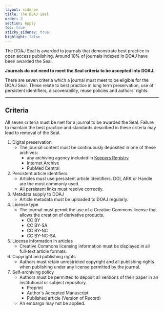 ```yaml
---
layout: sidenav
title: The DOAJ Seal
order: 2
section: Apply
toc: true
sticky_sidenav: true
highlight: false
---
```


The DOAJ Seal is awarded to journals that demonstrate best practice in open access publishing. Around 10% of journals indexed in DOAJ have been awarded the Seal.

**Journals do not need to meet the Seal criteria to be accepted into DOAJ.**

There are seven criteria which a journal must meet to be eligible for the DOAJ Seal. These relate to best practice in long term preservation, use of persistent identifiers, discoverability, reuse policies and authors' rights.

---

## Criteria

All seven criteria must be met for a journal to be awarded the Seal. Failure to maintain the best practice and standards described in these criteria may lead to removal of the Seal.

[comment]: # ({:.tabular-list .tabular-list--ordered})
1. Digital preservation
    - The journal content must be continuously deposited in one of these archives:
        - any archiving agency included in [Keepers Registry](https://keepers.issn.org/keepers)
        - Internet Archive
        - PubMed Central
2. Persistent article identifiers
    - Articles must use persistent article identifiers. DOI, ARK or Handle are the most commonly used.
    - All persistent links must resolve correctly.
3. Metadata supply to DOAJ
    - Article metadata must be uploaded to DOAJ regularly.
4. License type
    - The journal must permit the use of a Creative Commons license that allows the creation of derivative products.
        - CC BY
        - CC BY-SA
        - CC BY-NC
        - CC BY-NC-SA
5. License information in articles
    - Creative Commons licensing information must be displayed in all full-text article formats.
6. Copyright and publishing rights
    -  Authors must retain unrestricted copyright and all publishing rights when publishing under any license permitted by the journal.
7. Self-archiving policy
    - Authors must be permitted to deposit all versions of their paper in an institutional or subject repository.
        - Preprint
        - Author's Accepted Manuscript
        - Published article (Version of Record)
    - An embargo may not be applied.
